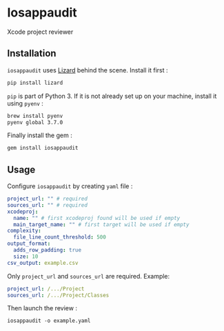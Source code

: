 # Iosappaudit

Xcode project reviewer

## Installation

`iosappaudit` uses [Lizard](https://github.com/terryyin/lizard) behind the scene. Install it first :

```sh
pip install lizard
```

`pip` is part of Python 3. If it is not already set up on your machine, install it using `pyenv` :

```sh
brew install pyenv
pyenv global 3.7.0
```

Finally install the gem :

```ruby
gem install iosappaudit
```

## Usage

Configure `iosappaudit` by creating `yaml` file :

```yaml
project_url: "" # required
sources_url: "" # required
xcodeproj:
  name: "" # first xcodeproj found will be used if empty
  main_target_name: "" # first target will be used if empty
complexity:
  file_line_count_threshold: 500
output_format:
  adds_row_padding: true
  size: 10
csv_output: example.csv
```

Only `project_url` and `sources_url` are required. Example:
```yaml
project_url: /.../Project
sources_url: /.../Project/Classes
```

Then launch the review :

```
iosappaudit -o example.yaml
```
